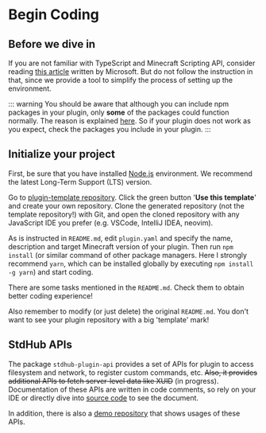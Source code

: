 # Begin Coding

## Before we dive in

If you are not familiar with TypeScript and Minecraft Scripting API, consider reading [this article](https://learn.microsoft.com/en-us/minecraft/creator/documents/scriptingintroduction?view=minecraft-bedrock-stable) written by Microsoft. But do not follow the instruction in that, since we provide a tool to simplify the process of setting up the environment.

::: warning
You should be aware that although you can include npm packages in your plugin, only **some** of the packages could function normally. The reason is explained [here](./dessert.md). So if your plugin does not work as you expect, check the packages you include in your plugin.
:::

## Initialize your project

First, be sure that you have installed [Node.js](https://nodejs.org/) environment. We recommend the latest Long-Term Support (LTS) version.

Go to [plugin-template repository](https://github.com/bedrock-stdhub-plugins/plugin-template). Click the green button '**Use this template**' and create your own repository. Clone the generated repository (not the template repository!) with Git, and open the cloned repository with any JavaScript IDE you prefer (e.g. VSCode, IntelliJ IDEA, neovim).

As is instructed in `README.md`, edit `plugin.yaml` and specify the name, description and target Minecraft version of your plugin. Then run `npm install` (or similar command of other package managers. Here I strongly recommend `yarn`, which can be installed globally by executing `npm install -g yarn`) and start coding.

There are some tasks mentioned in the `README.md`. Check them to obtain better coding experience!

Also remember to modify (or just delete) the original `README.md`. You don't want to see your plugin repository with a big 'template' mark!

## StdHub APIs

The package `stdhub-plugin-api` provides a set of APIs for plugin to access filesystem and network, to register custom commands, etc. ~~Also, it provides additional APIs to fetch server-level data like XUID~~ (in progress). Documentation of these APIs are written in code comments, so rely on your IDE or directly dive into [source code](https://www.npmjs.com/package/stdhub-plugin-api?activeTab=code) to see the document.

In addition, there is also a [demo repository](https://github.com/bedrock-stdhub-plugins/demo) that shows usages of these APIs.
